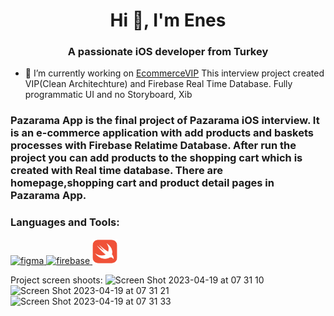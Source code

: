 <h1 align="center">Hi 👋, I'm Enes</h1>
<h3 align="center">A passionate iOS developer from Turkey</h3>

- 🔭 I’m currently working on [EcommerceVIP](https://github.com/enes-sakut/eCommerceVIP) This interview project created VIP(Clean Architechture) and Firebase Real Time Database. Fully programmatic UI and no Storyboard, Xib

<h3 align="left">Pazarama App is the final project of Pazarama iOS interview. It is an e-commerce application with add products and baskets processes with Firebase Relatime Database. After run the project you can add products to the shopping cart which is created with Real time database. There are homepage,shopping cart and product detail pages in Pazarama App.</h3>
<p align="left">
</p>

<h3 align="left">Languages and Tools:</h3>
<p align="left"> <a href="https://www.figma.com/" target="_blank" rel="noreferrer"> <img src="https://www.vectorlogo.zone/logos/figma/figma-icon.svg" alt="figma" width="40" height="40"/> </a> <a href="https://firebase.google.com/" target="_blank" rel="noreferrer"> <img src="https://www.vectorlogo.zone/logos/firebase/firebase-icon.svg" alt="firebase" width="40" height="40"/> </a> <a href="https://developer.apple.com/swift/" target="_blank" rel="noreferrer"> <img src="https://raw.githubusercontent.com/devicons/devicon/master/icons/swift/swift-original.svg" alt="swift" width="40" height="40"/> </a> </p>

Project screen shoots: 
<img width="430" alt="Screen Shot 2023-04-19 at 07 31 10" src="https://user-images.githubusercontent.com/22794798/233176357-5869e994-8b03-4e03-aa6e-f0eae7ce241a.png">
<img width="422" alt="Screen Shot 2023-04-19 at 07 31 21" src="https://user-images.githubusercontent.com/22794798/233176364-c49490e2-8dc7-4a3f-9465-973c0a11c412.png">
<img width="420" alt="Screen Shot 2023-04-19 at 07 31 33" src="https://user-images.githubusercontent.com/22794798/233176373-2b3a0020-49c0-4c8b-bc07-ad8b808c958b.png">
